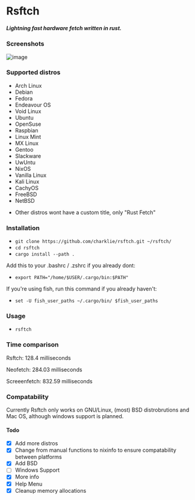 # Rsftch

##### _Lightning fast hardware fetch written in rust._

### Screenshots

![image](https://github.com/charklie/rsftch/assets/157241212/04b9514d-d6a0-4be6-bb79-0388cc292558)

### Supported distros
- Arch Linux
- Debian
- Fedora
- Endeavour OS
- Void Linux
- Ubuntu
- OpenSuse
- Raspbian
- Linux Mint
- MX Linux
- Gentoo
- Slackware
- UwUntu
- NixOS
- Vanilla Linux
- Kali Linux
- CachyOS
- FreeBSD
- NetBSD

* Other distros wont have a custom title, only "Rust Fetch"

### Installation
- `git clone https://github.com/charklie/rsftch.git ~/rsftch/`
- `cd rsftch`
- `cargo install --path .`

Add this to your .bashrc / .zshrc if you already dont:
- `export PATH="/home/$USER/.cargo/bin:$PATH"`
  
If you're using fish, run this command if you already haven't:
- `set -U fish_user_paths ~/.cargo/bin/ $fish_user_paths`

### Usage
- `rsftch`

### Time comparison
Rsftch: 128.4 milliseconds

Neofetch: 284.03 milliseconds

Screeenfetch: 832.59 milliseconds

### Compatability
Currently Rsftch only works on GNU/Linux, (most) BSD distrobrutions and Mac OS, although windows support is planned.  

#### Todo
- [X] Add more distros
- [X] Change from manual functions to nixinfo to ensure compatability between platforms
- [X] Add BSD
- [ ] Windows Support
- [X] More info
- [X] Help Menu
- [X] Cleanup memory allocations
